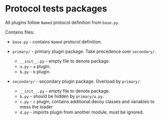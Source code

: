 #  Protocol tests packages

All plugins follow `Named` protocol definition from `base.py`.

Contains files:

* `base.py` - contains `Named` protocol definition.
* `primary/` - primary plugin package. Take precedence over `secondary/`.
  
  * `__init__.py` - empty file to denote package.
  * `a.py` - `a` plugin.
  * `b.py` - `b` plugin.

* `secondary/` - secondary plugin package. Overload by `primary/`.

  * `__init__.py` - empty file to denote package.
  * `b.py` - should be hidden by `primary/a.py`.
  * `c.py` - `c` plugin, contains additional.decoy classes and variables to mess the loader
  * `d.py` - imports plugin from another module, must be ignored.